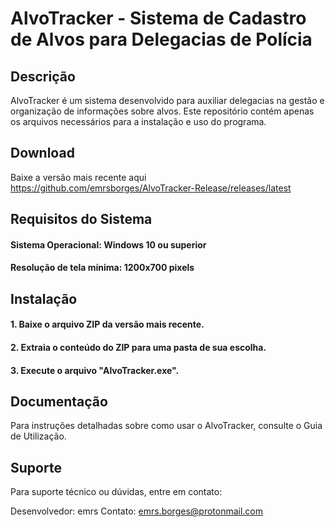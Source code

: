 # AlvoTracker - Sistema de Cadastro de Alvos para Delegacias de Polícia

## Descrição
AlvoTracker é um sistema desenvolvido para auxiliar delegacias na gestão e organização de informações sobre alvos. Este repositório contém apenas os arquivos necessários para a instalação e uso do programa.

## Download
Baixe a versão mais recente aqui
https://github.com/emrsborges/AlvoTracker-Release/releases/latest

## Requisitos do Sistema
#### Sistema Operacional: Windows 10 ou superior
#### Resolução de tela mínima: 1200x700 pixels

## Instalação
#### 1. Baixe o arquivo ZIP da versão mais recente.
#### 2. Extraia o conteúdo do ZIP para uma pasta de sua escolha.
#### 3. Execute o arquivo "AlvoTracker.exe".

## Documentação
Para instruções detalhadas sobre como usar o AlvoTracker, consulte o Guia de Utilização.

## Suporte
Para suporte técnico ou dúvidas, entre em contato:

Desenvolvedor: emrs
Contato: emrs.borges@protonmail.com

